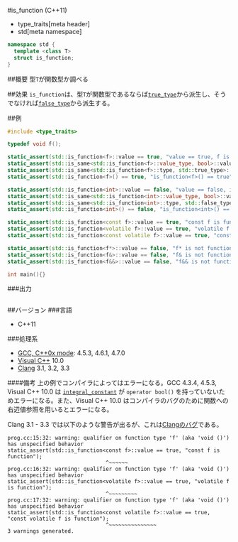 #is_function (C++11)
* type_traits[meta header]
* std[meta namespace]

```cpp
namespace std {
  template <class T>
  struct is_function;
}
```

##概要
型`T`が関数型か調べる


##効果
`is_function`は、型`T`が関数型であるならば[`true_type`](./integral_constant-true_type-false_type.md)から派生し、そうでなければ[`false_type`](./integral_constant-true_type-false_type.md)から派生する。


##例
```cpp
#include <type_traits>

typedef void f();

static_assert(std::is_function<f>::value == true, "value == true, f is function");
static_assert(std::is_same<std::is_function<f>::value_type, bool>::value, "value_type == bool");
static_assert(std::is_same<std::is_function<f>::type, std::true_type>::value, "type == true_type");
static_assert(std::is_function<f>() == true, "is_function<f>() == true");

static_assert(std::is_function<int>::value == false, "value == false, int is not function");
static_assert(std::is_same<std::is_function<int>::value_type, bool>::value, "value_type == bool");
static_assert(std::is_same<std::is_function<int>::type, std::false_type>::value, "type == false_type");
static_assert(std::is_function<int>() == false, "is_function<int>() == false");

static_assert(std::is_function<const f>::value == true, "const f is function");
static_assert(std::is_function<volatile f>::value == true, "volatile f is function");
static_assert(std::is_function<const volatile f>::value == true, "const volatile f is function");

static_assert(std::is_function<f*>::value == false, "f* is not function");
static_assert(std::is_function<f&>::value == false, "f& is not function");
static_assert(std::is_function<f&&>::value == false, "f&& is not function");

int main(){}
```

###出力
```
```

##バージョン
###言語
- C++11

###処理系
- [GCC, C++0x mode](/implementation.md#gcc): 4.5.3, 4.6.1, 4.7.0
- [Visual C++](/implementation.md#visual_cpp) 10.0
- [Clang](/implementation.md#clang) 3.1, 3.2, 3.3

####備考
上の例でコンパイラによってはエラーになる。GCC 4.3.4, 4.5.3, Visual C++ 10.0 は [`integral_constant`](./integral_constant-true_type-false_type.md) が `operator bool()` を持っていないためエラーになる。また、Visual C++ 10.0 はコンパイラのバグのために関数への右辺値参照を用いるとエラーになる。

Clang 3.1 - 3.3 では以下のような警告が出るが、これは[Clangのバグ](http://llvm.org/bugs/show_bug.cgi?id=16654)である。
```
prog.cc:15:32: warning: qualifier on function type 'f' (aka 'void ()') has unspecified behavior
static_assert(std::is_function<const f>::value == true, "const f is function");
                               ^~~~~~~
prog.cc:16:32: warning: qualifier on function type 'f' (aka 'void ()') has unspecified behavior
static_assert(std::is_function<volatile f>::value == true, "volatile f is function");
                               ^~~~~~~~~~
prog.cc:17:32: warning: qualifier on function type 'f' (aka 'void ()') has unspecified behavior
static_assert(std::is_function<const volatile f>::value == true, "const volatile f is function");
                               ^~~~~~~~~~~~~~~~
3 warnings generated.
```
